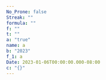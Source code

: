 ```yaml
---
No_Prone: false
Streak: ""
formula: ""
f: ""
t: ""
a: "true"
name: a
b: "2023"
f_1: a
Date: 2023-01-06T00:00:00.000-08:00
c: "{}"
---
```

